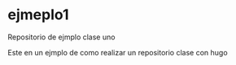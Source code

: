# ejmeplo1
Repositorio de ejmplo clase uno

Este en un ejmplo de como realizar un
repositorio
clase
con hugo

